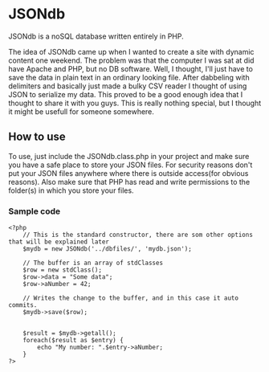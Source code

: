 # 	JSONdb
JSONdb is a noSQL database written entirely in PHP.

The idea of JSONdb came up when I wanted to create a site with dynamic content one weekend. The problem was that the computer I was sat at did have Apache and PHP, but no DB software. Well, I thought, I'll just have to save the data in plain text in an ordinary looking file. After dabbeling with delimiters and basically just made a bulky CSV reader I thought of using JSON to serialize my data. This proved to be a good enough idea that I thought to share it with you guys. This is really nothing special, but I thought it might be usefull for someone somewhere.

## How to use

To use, just include the JSONdb.class.php in your project and make sure you have a safe place to store your JSON files. For security reasons don't put your JSON files anywhere where there is outside access(for obvious reasons). Also make sure that PHP has read and write permissions to the folder(s) in which you store your files.

### Sample code

    <?php
        // This is the standard constructor, there are som other options that will be explained later
        $mydb = new JSONdb('../dbfiles/', 'mydb.json');
        
        // The buffer is an array of stdClasses
        $row = new stdClass();
        $row->data = "Some data";
        $row->aNumber = 42;
        
        // Writes the change to the buffer, and in this case it auto commits.
        $mydb->save($row);
        
        
        $result = $mydb->getall();
        foreach($result as $entry) {
            echo "My number: ".$entry->aNumber;
        }
    ?>